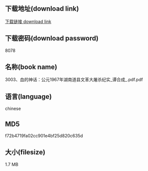 ## 下载地址(download link)
[下载链接 download link](https://voluble-croquembouche-d321dc.netlify.app/?s=3003%E3%80%81%E8%A1%80%E7%9A%84%E7%A5%9E%E8%AF%9D%EF%BC%9A%E5%85%AC%E5%85%831967%E5%B9%B4%E6%B9%96%E5%8D%97%E9%81%93%E5%8E%BF%E6%96%87%E9%9D%A9%E5%A4%A7%E5%B1%A0%E6%9D%80%E7%BA%AA%E5%AE%9E_%E8%B0%AD%E5%90%88%E6%88%90_.pdf)

## 下载密码(download password)
8078

## 名称(book name)
3003、血的神话：公元1967年湖南道县文革大屠杀纪实_谭合成_.pdf.pdf

## 语言(language)
chinese

## MD5
f72b4719fa02cc901e4bf25d820c635d

## 大小(filesize)
1.7 MB
